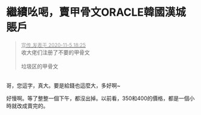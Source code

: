 # 繼續吆喝，賣甲骨文ORACLE韓國漢城賬戶


<div class="quote"><blockquote><font size="2"><a href="https://www.hostloc.com/forum.php?mod=redirect&amp;goto=findpost&amp;pid=9407926&amp;ptid=762749" target="_blank"><font color="#999999">宣传 发表于 2020-11-5 18:25</font></a></font><br />
收大佬们注册了不要的甲骨文<br />
<br />
垃圾区的甲骨文</blockquote></div><br />
哥，您這字，真大。要是給錢也這麼大，多好啊~

好慢啊。等了整整一個下午，都沒出掉。以前看，350和400的價格，都是一個小時就改成賣完的。
